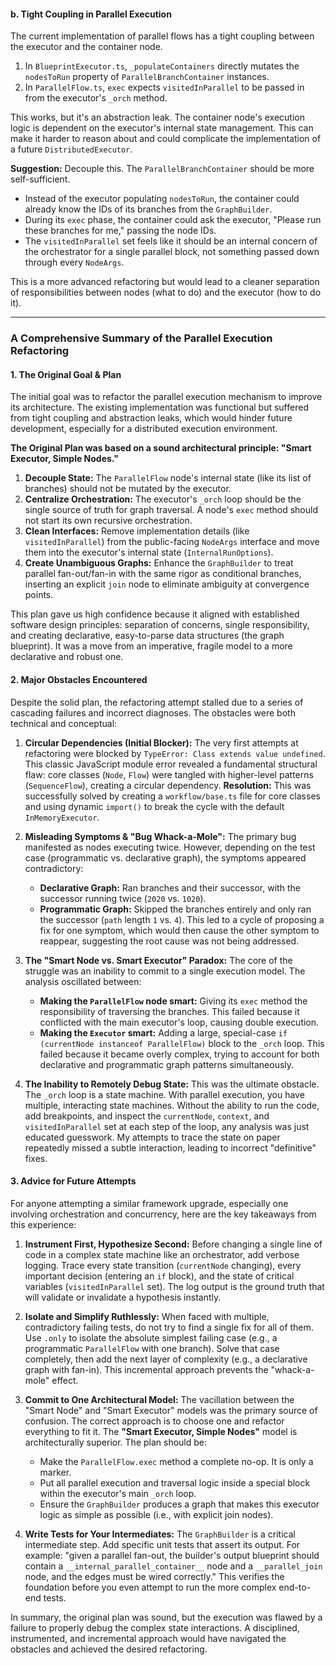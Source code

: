 #### b. Tight Coupling in Parallel Execution

The current implementation of parallel flows has a tight coupling between the executor and the container node.

1.  In `BlueprintExecutor.ts`, `_populateContainers` directly mutates the `nodesToRun` property of `ParallelBranchContainer` instances.
2.  In `ParallelFlow.ts`, `exec` expects `visitedInParallel` to be passed in from the executor's `_orch` method.

This works, but it's an abstraction leak. The container node's execution logic is dependent on the executor's internal state management. This can make it harder to reason about and could complicate the implementation of a future `DistributedExecutor`.

**Suggestion:** Decouple this. The `ParallelBranchContainer` should be more self-sufficient.

*   Instead of the executor populating `nodesToRun`, the container could already know the IDs of its branches from the `GraphBuilder`.
*   During its `exec` phase, the container could ask the executor, "Please run these branches for me," passing the node IDs.
*   The `visitedInParallel` set feels like it should be an internal concern of the orchestrator for a single parallel block, not something passed down through every `NodeArgs`.

This is a more advanced refactoring but would lead to a cleaner separation of responsibilities between nodes (what to do) and the executor (how to do it).

***

### A Comprehensive Summary of the Parallel Execution Refactoring

#### 1. The Original Goal & Plan

The initial goal was to refactor the parallel execution mechanism to improve its architecture. The existing implementation was functional but suffered from tight coupling and abstraction leaks, which would hinder future development, especially for a distributed execution environment.

**The Original Plan was based on a sound architectural principle: "Smart Executor, Simple Nodes."**

1.  **Decouple State:** The `ParallelFlow` node's internal state (like its list of branches) should not be mutated by the executor.
2.  **Centralize Orchestration:** The executor's `_orch` loop should be the single source of truth for graph traversal. A node's `exec` method should not start its own recursive orchestration.
3.  **Clean Interfaces:** Remove implementation details (like `visitedInParallel`) from the public-facing `NodeArgs` interface and move them into the executor's internal state (`InternalRunOptions`).
4.  **Create Unambiguous Graphs:** Enhance the `GraphBuilder` to treat parallel fan-out/fan-in with the same rigor as conditional branches, inserting an explicit `join` node to eliminate ambiguity at convergence points.

This plan gave us high confidence because it aligned with established software design principles: separation of concerns, single responsibility, and creating declarative, easy-to-parse data structures (the graph blueprint). It was a move from an imperative, fragile model to a more declarative and robust one.

#### 2. Major Obstacles Encountered

Despite the solid plan, the refactoring attempt stalled due to a series of cascading failures and incorrect diagnoses. The obstacles were both technical and conceptual:

1.  **Circular Dependencies (Initial Blocker):** The very first attempts at refactoring were blocked by `TypeError: Class extends value undefined`. This classic JavaScript module error revealed a fundamental structural flaw: core classes (`Node`, `Flow`) were tangled with higher-level patterns (`SequenceFlow`), creating a circular dependency. **Resolution:** This was successfully solved by creating a `workflow/base.ts` file for core classes and using dynamic `import()` to break the cycle with the default `InMemoryExecutor`.

2.  **Misleading Symptoms & "Bug Whack-a-Mole":** The primary bug manifested as nodes executing twice. However, depending on the test case (programmatic vs. declarative graph), the symptoms appeared contradictory:
    *   **Declarative Graph:** Ran branches and their successor, with the successor running twice (`2020` vs. `1020`).
    *   **Programmatic Graph:** Skipped the branches entirely and only ran the successor (`path` length `1` vs. `4`).
    This led to a cycle of proposing a fix for one symptom, which would then cause the other symptom to reappear, suggesting the root cause was not being addressed.

3.  **The "Smart Node vs. Smart Executor" Paradox:** The core of the struggle was an inability to commit to a single execution model. The analysis oscillated between:
    *   **Making the `ParallelFlow` node smart:** Giving its `exec` method the responsibility of traversing the branches. This failed because it conflicted with the main executor's loop, causing double execution.
    *   **Making the `Executor` smart:** Adding a large, special-case `if (currentNode instanceof ParallelFlow)` block to the `_orch` loop. This failed because it became overly complex, trying to account for both declarative and programmatic graph patterns simultaneously.

4.  **The Inability to Remotely Debug State:** This was the ultimate obstacle. The `_orch` loop is a state machine. With parallel execution, you have multiple, interacting state machines. Without the ability to run the code, add breakpoints, and inspect the `currentNode`, `context`, and `visitedInParallel` set at each step of the loop, any analysis was just educated guesswork. My attempts to trace the state on paper repeatedly missed a subtle interaction, leading to incorrect "definitive" fixes.

#### 3. Advice for Future Attempts

For anyone attempting a similar framework upgrade, especially one involving orchestration and concurrency, here are the key takeaways from this experience:

1.  **Instrument First, Hypothesize Second:** Before changing a single line of code in a complex state machine like an orchestrator, add verbose logging. Trace every state transition (`currentNode` changing), every important decision (entering an `if` block), and the state of critical variables (`visitedInParallel` set). The log output is the ground truth that will validate or invalidate a hypothesis instantly.

2.  **Isolate and Simplify Ruthlessly:** When faced with multiple, contradictory failing tests, do not try to find a single fix for all of them. Use `.only` to isolate the absolute simplest failing case (e.g., a programmatic `ParallelFlow` with one branch). Solve that case completely, then add the next layer of complexity (e.g., a declarative graph with fan-in). This incremental approach prevents the "whack-a-mole" effect.

3.  **Commit to One Architectural Model:** The vacillation between the "Smart Node" and "Smart Executor" models was the primary source of confusion. The correct approach is to choose one and refactor everything to fit it. The **"Smart Executor, Simple Nodes"** model is architecturally superior. The plan should be:
    *   Make the `ParallelFlow.exec` method a complete no-op. It is only a marker.
    *   Put all parallel execution and traversal logic inside a special block within the executor's main `_orch` loop.
    *   Ensure the `GraphBuilder` produces a graph that makes this executor logic as simple as possible (i.e., with explicit join nodes).

4.  **Write Tests for Your Intermediates:** The `GraphBuilder` is a critical intermediate step. Add specific unit tests that assert its output. For example: "given a parallel fan-out, the builder's output blueprint should contain a `__internal_parallel_container__` node and a `__parallel_join` node, and the edges must be wired correctly." This verifies the foundation before you even attempt to run the more complex end-to-end tests.

In summary, the original plan was sound, but the execution was flawed by a failure to properly debug the complex state interactions. A disciplined, instrumented, and incremental approach would have navigated the obstacles and achieved the desired refactoring.
